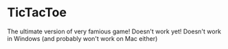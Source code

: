 # TicTacToe

The ultimate version of very famious game!
Doesn't work yet!
Doesn't work in Windows (and probably won't work on Mac either)
